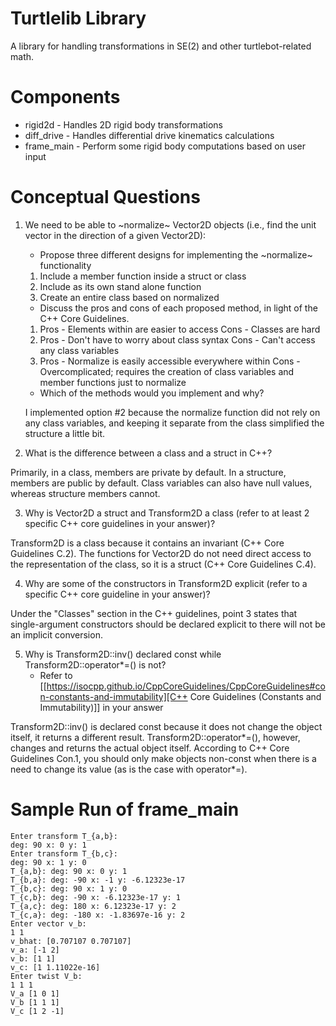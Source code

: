 # Turtlelib Library
A library for handling transformations in SE(2) and other turtlebot-related math.

# Components
- rigid2d - Handles 2D rigid body transformations
- diff_drive - Handles differential drive kinematics calculations
- frame_main - Perform some rigid body computations based on user input

# Conceptual Questions
1. We need to be able to ~normalize~ Vector2D objects (i.e., find the unit vector in the direction of a given Vector2D):
   - Propose three different designs for implementing the ~normalize~ functionality

   1. Include a member function inside a struct or class
   2. Include as its own stand alone function
   3. Create an entire class based on normalized

   - Discuss the pros and cons of each proposed method, in light of the C++ Core Guidelines.

   1. Pros - Elements within are easier to access
      Cons - Classes are hard
   2. Pros - Don't have to worry about class syntax
      Cons - Can't access any class variables
   3. Pros - Normalize is easily accessible everywhere within
      Cons - Overcomplicated; requires the creation of class variables and member functions just to normalize

   - Which of the methods would you implement and why?

   I implemented option #2 because the normalize function did not rely on any class variables, and keeping it separate
   from the class simplified the structure a little bit.

2. What is the difference between a class and a struct in C++?

Primarily, in a class, members are private by default. In a structure, members are public by default. Class variables can also have null values, whereas structure members cannot.

3. Why is Vector2D a struct and Transform2D a class (refer to at least 2 specific C++ core guidelines in your answer)?

Transform2D is a class because it contains an invariant (C++ Core Guidelines C.2). The functions for Vector2D do not need direct access to the representation of the class, so it is a struct (C++ Core Guidelines C.4).

4. Why are some of the constructors in Transform2D explicit (refer to a specific C++ core guideline in your answer)?

Under the "Classes" section in the C++ guidelines, point 3 states that single-argument constructors should be declared explicit to there will not be an implicit conversion.

5. Why is Transform2D::inv() declared const while Transform2D::operator*=() is not?
   - Refer to [[https://isocpp.github.io/CppCoreGuidelines/CppCoreGuidelines#con-constants-and-immutability][C++ Core Guidelines (Constants and Immutability)]] in your answer

Transform2D::inv() is declared const because it does not change the object itself, it returns a different result. Transform2D::operator*=(), however, changes and returns the actual object itself. According to C++ Core Guidelines Con.1, you should only make objects non-const when there is a need to change its value (as is the case with operator*=).

# Sample Run of frame_main
```
Enter transform T_{a,b}: 
deg: 90 x: 0 y: 1
Enter transform T_{b,c}: 
deg: 90 x: 1 y: 0
T_{a,b}: deg: 90 x: 0 y: 1
T_{b,a}: deg: -90 x: -1 y: -6.12323e-17
T_{b,c}: deg: 90 x: 1 y: 0
T_{c,b}: deg: -90 x: -6.12323e-17 y: 1
T_{a,c}: deg: 180 x: 6.12323e-17 y: 2
T_{c,a}: deg: -180 x: -1.83697e-16 y: 2
Enter vector v_b: 
1 1
v_bhat: [0.707107 0.707107]
v_a: [-1 2]
v_b: [1 1]
v_c: [1 1.11022e-16]
Enter twist V_b: 
1 1 1
V_a [1 0 1]
V_b [1 1 1]
V_c [1 2 -1]
```